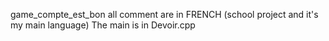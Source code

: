 game_compte_est_bon
all comment are in FRENCH (school project and it's my main language)
The main is in Devoir.cpp